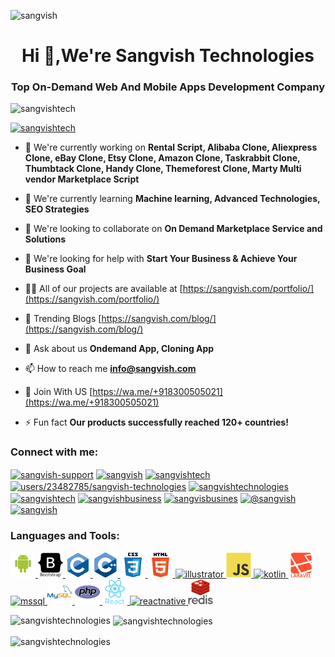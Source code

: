 ![sangvish](https://github.com/sangvishtechnologies/sangvishtechnologies/assets/161323540/c8e26d97-a501-440b-a692-5a8807920b17)

<h1 align="center">Hi 👋,We're Sangvish Technologies</h1>
<h3 align="center">Top On-Demand Web And Mobile Apps Development Company</h3>

<p align="left"> <img src="https://komarev.com/ghpvc/?username=sangvishtech&label=Profile%20views&color=0e75b6&style=flat" alt="sangvishtech" /> </p>

<p align="left"> <a href="https://twitter.com/sangvishtech" target="blank"><img src="https://img.shields.io/twitter/follow/sangvishtech?logo=twitter&style=for-the-badge" alt="sangvishtech" /></a> </p>

- 🔭 We're currently working on **Rental Script, Alibaba Clone, Aliexpress Clone, eBay Clone, Etsy Clone, Amazon Clone, Taskrabbit Clone, Thumbtack Clone, Handy Clone, Themeforest Clone, Marty Multi vendor Marketplace Script**

- 🌱 We're currently learning **Machine learning, Advanced Technologies, SEO Strategies**

- 👯 We're looking to collaborate on **On Demand Marketplace Service and Solutions**

- 🤝 We're looking for help with **Start Your Business & Achieve Your Business Goal**

- 👨‍💻 All of our projects are available at [https://sangvish.com/portfolio/](https://sangvish.com/portfolio/)

- 📝 Trending Blogs [https://sangvish.com/blog/](https://sangvish.com/blog/)

- 💬 Ask about us **Ondemand App, Cloning App**

- 📫 How to reach me **info@sangvish.com**

- 📄 Join With US [https://wa.me/+918300505021](https://wa.me/+918300505021)

- ⚡ Fun fact **Our products successfully reached 120+ countries!**

<h3 align="left">Connect with me:</h3>
<p align="left">
<a href="https://codepen.io/sangvish-support" target="blank"><img align="center" src="https://raw.githubusercontent.com/rahuldkjain/github-profile-readme-generator/master/src/images/icons/Social/codepen.svg" alt="sangvish-support" height="30" width="40" /></a>
<a href="https://dev.to/sangvish" target="blank"><img align="center" src="https://raw.githubusercontent.com/rahuldkjain/github-profile-readme-generator/master/src/images/icons/Social/devto.svg" alt="sangvish" height="30" width="40" /></a>
<a href="https://twitter.com/sangvishtech" target="blank"><img align="center" src="https://raw.githubusercontent.com/rahuldkjain/github-profile-readme-generator/master/src/images/icons/Social/twitter.svg" alt="sangvishtech" height="30" width="40" /></a>
<a href="https://stackoverflow.com/users/users/23482785/sangvish-technologies" target="blank"><img align="center" src="https://raw.githubusercontent.com/rahuldkjain/github-profile-readme-generator/master/src/images/icons/Social/stack-overflow.svg" alt="users/23482785/sangvish-technologies" height="30" width="40" /></a>
<a href="https://fb.com/sangvishtechnologies" target="blank"><img align="center" src="https://raw.githubusercontent.com/rahuldkjain/github-profile-readme-generator/master/src/images/icons/Social/facebook.svg" alt="sangvishtechnologies" height="30" width="40" /></a>
<a href="https://instagram.com/sangvishtech" target="blank"><img align="center" src="https://raw.githubusercontent.com/rahuldkjain/github-profile-readme-generator/master/src/images/icons/Social/instagram.svg" alt="sangvishtech" height="30" width="40" /></a>
<a href="https://dribbble.com/sangvishbusiness" target="blank"><img align="center" src="https://raw.githubusercontent.com/rahuldkjain/github-profile-readme-generator/master/src/images/icons/Social/dribbble.svg" alt="sangvishbusiness" height="30" width="40" /></a>
<a href="https://www.behance.net/sangvisbusines" target="blank"><img align="center" src="https://raw.githubusercontent.com/rahuldkjain/github-profile-readme-generator/master/src/images/icons/Social/behance.svg" alt="sangvisbusines" height="30" width="40" /></a>
<a href="https://hashnode.com/@sangvish" target="blank"><img align="center" src="https://raw.githubusercontent.com/rahuldkjain/github-profile-readme-generator/master/src/images/icons/Social/hashnode.svg" alt="@sangvish" height="30" width="40" /></a>
<a href="https://www.youtube.com/c/sangvish" target="blank"><img align="center" src="https://raw.githubusercontent.com/rahuldkjain/github-profile-readme-generator/master/src/images/icons/Social/youtube.svg" alt="sangvish" height="30" width="40" /></a>
</p>

<h3 align="left">Languages and Tools:</h3>
<p align="left"> <a href="https://developer.android.com" target="_blank" rel="noreferrer"> <img src="https://raw.githubusercontent.com/devicons/devicon/master/icons/android/android-original-wordmark.svg" alt="android" width="40" height="40"/> </a> <a href="https://getbootstrap.com" target="_blank" rel="noreferrer"> <img src="https://raw.githubusercontent.com/devicons/devicon/master/icons/bootstrap/bootstrap-plain-wordmark.svg" alt="bootstrap" width="40" height="40"/> </a> <a href="https://www.cprogramming.com/" target="_blank" rel="noreferrer"> <img src="https://raw.githubusercontent.com/devicons/devicon/master/icons/c/c-original.svg" alt="c" width="40" height="40"/> </a> <a href="https://www.w3schools.com/cpp/" target="_blank" rel="noreferrer"> <img src="https://raw.githubusercontent.com/devicons/devicon/master/icons/cplusplus/cplusplus-original.svg" alt="cplusplus" width="40" height="40"/> </a> <a href="https://www.w3schools.com/css/" target="_blank" rel="noreferrer"> <img src="https://raw.githubusercontent.com/devicons/devicon/master/icons/css3/css3-original-wordmark.svg" alt="css3" width="40" height="40"/> </a> <a href="https://www.w3.org/html/" target="_blank" rel="noreferrer"> <img src="https://raw.githubusercontent.com/devicons/devicon/master/icons/html5/html5-original-wordmark.svg" alt="html5" width="40" height="40"/> </a> <a href="https://www.adobe.com/in/products/illustrator.html" target="_blank" rel="noreferrer"> <img src="https://www.vectorlogo.zone/logos/adobe_illustrator/adobe_illustrator-icon.svg" alt="illustrator" width="40" height="40"/> </a> <a href="https://developer.mozilla.org/en-US/docs/Web/JavaScript" target="_blank" rel="noreferrer"> <img src="https://raw.githubusercontent.com/devicons/devicon/master/icons/javascript/javascript-original.svg" alt="javascript" width="40" height="40"/> </a> <a href="https://kotlinlang.org" target="_blank" rel="noreferrer"> <img src="https://www.vectorlogo.zone/logos/kotlinlang/kotlinlang-icon.svg" alt="kotlin" width="40" height="40"/> </a> <a href="https://laravel.com/" target="_blank" rel="noreferrer"> <img src="https://raw.githubusercontent.com/devicons/devicon/master/icons/laravel/laravel-plain-wordmark.svg" alt="laravel" width="40" height="40"/> </a> <a href="https://www.microsoft.com/en-us/sql-server" target="_blank" rel="noreferrer"> <img src="https://www.svgrepo.com/show/303229/microsoft-sql-server-logo.svg" alt="mssql" width="40" height="40"/> </a> <a href="https://www.mysql.com/" target="_blank" rel="noreferrer"> <img src="https://raw.githubusercontent.com/devicons/devicon/master/icons/mysql/mysql-original-wordmark.svg" alt="mysql" width="40" height="40"/> </a> <a href="https://www.php.net" target="_blank" rel="noreferrer"> <img src="https://raw.githubusercontent.com/devicons/devicon/master/icons/php/php-original.svg" alt="php" width="40" height="40"/> </a> <a href="https://reactjs.org/" target="_blank" rel="noreferrer"> <img src="https://raw.githubusercontent.com/devicons/devicon/master/icons/react/react-original-wordmark.svg" alt="react" width="40" height="40"/> </a> <a href="https://reactnative.dev/" target="_blank" rel="noreferrer"> <img src="https://reactnative.dev/img/header_logo.svg" alt="reactnative" width="40" height="40"/> </a> <a href="https://redis.io" target="_blank" rel="noreferrer"> <img src="https://raw.githubusercontent.com/devicons/devicon/master/icons/redis/redis-original-wordmark.svg" alt="redis" width="40" height="40"/> </a> </p>

<p><img align="left" src="https://github-readme-stats.vercel.app/api/top-langs?username=sangvishtechnologies&show_icons=true&locale=en&layout=compact" alt="sangvishtechnologies" /></p>

<p>&nbsp;<img align="center" src="https://github-readme-stats.vercel.app/api?username=sangvishtechnologies&show_icons=true&locale=en" alt="sangvishtechnologies" /></p>

<p><img align="center" src="https://github-readme-streak-stats.herokuapp.com/?user=sangvishtechnologies&" alt="sangvishtechnologies" /></p>
